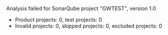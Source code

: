 Analysis failed for SonarQube project "GWTEST", version 1.0
- Product projects: 0, test projects: 0
- Invalid projects: 0, skipped projects: 0, excluded projects: 0
